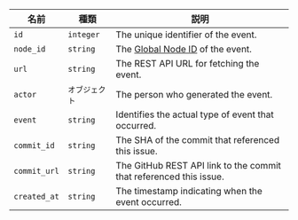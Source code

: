 | 名前           | 種類        | 説明                                                                   |
| ------------ | --------- | -------------------------------------------------------------------- |
| `id`         | `integer` | The unique identifier of the event.                                  |
| `node_id`    | `string`  | The [Global Node ID](/v4/guides/using-global-node-ids) of the event. |
| `url`        | `string`  | The REST API URL for fetching the event.                             |
| `actor`      | `オブジェクト`  | The person who generated the event.                                  |
| `event`      | `string`  | Identifies the actual type of event that occurred.                   |
| `commit_id`  | `string`  | The SHA of the commit that referenced this issue.                    |
| `commit_url` | `string`  | The GitHub REST API link to the commit that referenced this issue.   |
| `created_at` | `string`  | The timestamp indicating when the event occurred.                    |

